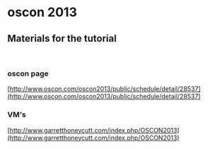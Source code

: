 oscon 2013
==========



## Materials for the tutorial
<br/>

### oscon page
[http://www.oscon.com/oscon2013/public/schedule/detail/28537](http://www.oscon.com/oscon2013/public/schedule/detail/28537)

### VM's
[http://www.garretthoneycutt.com/index.php/OSCON2013](http://www.garretthoneycutt.com/index.php/OSCON2013)
